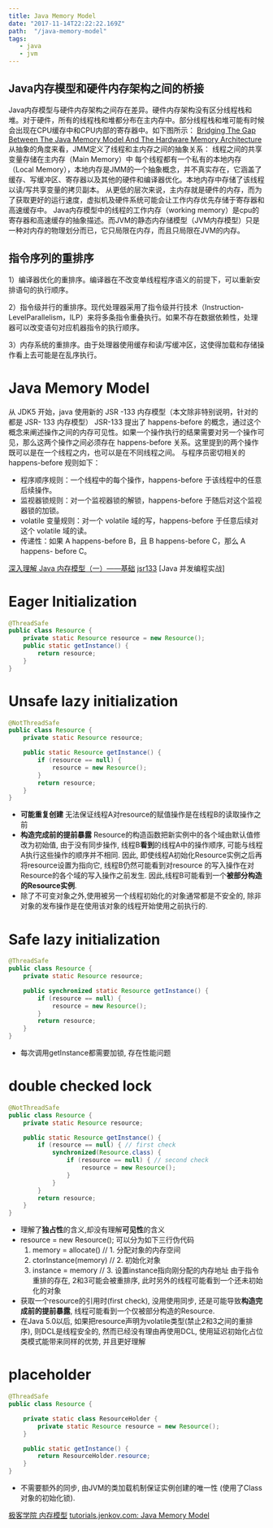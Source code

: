 ```yaml
---
title: Java Memory Model
date: "2017-11-14T22:22:22.169Z"
path:  "/java-memory-model"
tags:
   - java
   - jvm
---
```


## Java内存模型和硬件内存架构之间的桥接
Java内存模型与硬件内存架构之间存在差异。硬件内存架构没有区分线程栈和堆。对于硬件，所有的线程栈和堆都分布在主内存中。部分线程栈和堆可能有时候会出现在CPU缓存中和CPU内部的寄存器中。如下图所示：
[Bridging The Gap Between The Java Memory Model And The Hardware Memory Architecture](JMM_hardware.jpg)
从抽象的角度来看，JMM定义了线程和主内存之间的抽象关系：
线程之间的共享变量存储在主内存（Main Memory）中
每个线程都有一个私有的本地内存（Local Memory），本地内存是JMM的一个抽象概念，并不真实存在，它涵盖了缓存、写缓冲区、寄存器以及其他的硬件和编译器优化。本地内存中存储了该线程以读/写共享变量的拷贝副本。
从更低的层次来说，主内存就是硬件的内存，而为了获取更好的运行速度，虚拟机及硬件系统可能会让工作内存优先存储于寄存器和高速缓存中。
Java内存模型中的线程的工作内存（working memory）是cpu的寄存器和高速缓存的抽象描述。而JVM的静态内存储模型（JVM内存模型）只是一种对内存的物理划分而已，它只局限在内存，而且只局限在JVM的内存。

## 指令序列的重排序

1）编译器优化的重排序。编译器在不改变单线程程序语义的前提下，可以重新安排语句的执行顺序。

2）指令级并行的重排序。现代处理器采用了指令级并行技术（Instruction-LevelParallelism，ILP）来将多条指令重叠执行。如果不存在数据依赖性，处理器可以改变语句对应机器指令的执行顺序。

3）内存系统的重排序。由于处理器使用缓存和读/写缓冲区，这使得加载和存储操作看上去可能是在乱序执行。


# Java Memory Model

从 JDK5 开始，java 使用新的 JSR -133 内存模型（本文除非特别说明，针对的都是 JSR- 133 内存模型）
JSR-133 提出了 happens-before 的概念，通过这个概念来阐述操作之间的内存可见性。如果一个操作执行的结果需要对另一个操作可见，那么这两个操作之间必须存在 happens-before 关系。这里提到的两个操作既可以是在一个线程之内，也可以是在不同线程之间。 与程序员密切相关的 happens-before 规则如下：

* 程序顺序规则：一个线程中的每个操作，happens-before 于该线程中的任意后续操作。
* 监视器锁规则：对一个监视器锁的解锁，happens-before 于随后对这个监视器锁的加锁。
* volatile 变量规则：对一个 volatile 域的写，happens-before 于任意后续对这个 volatile 域的读。
* 传递性：如果 A happens-before B，且 B happens-before C，那么 A happens- before C。




[深入理解 Java 内存模型（一）——基础][1]
[jsr133][2]
[Java 并发编程实战]

[1]: http://www.infoq.com/cn/articles/java-memory-model-1
[2]: https://www.cs.umd.edu/~pugh/java/memoryModel/jsr133.pdf

# Eager Initialization

```java
@ThreadSafe
public class Resource {
    private static Resource resource = new Resource();
    public static getInstance() {
        return resource;
    }
}
```

# Unsafe lazy initialization

```java
@NotThreadSafe
public class Resource {
    private static Resource resource;

    public static Resource getInstance() {
        if (resource == null) {
            resource = new Resource();
        }
        return resource;
    }
}
```

* **可能重复创建** 无法保证线程A对resource的赋值操作是在线程B的读取操作之前
* **构造完成前的提前暴露** Resource的构造函数把新实例中的各个域由默认值修改为初始值,
  由于没有同步操作, 线程B**看到**的线程A中的操作顺序, 可能与线程A执行这些操作的顺序并不相同.
  因此, 即使线程A初始化Resource实例之后再将resource设置为指向它, 线程B仍然可能看到对resource
  的写入操作在对Resource的各个域的写入操作之前发生. 因此,线程B可能看到一个**被部分构造的Resource实例**.
* 除了不可变对象之外,使用被另一个线程初始化的对象通常都是不安全的,
  除非对象的发布操作是在使用该对象的线程开始使用之前执行的.

# Safe lazy initialization

```java
@ThreadSafe
public class Resource {
    private static Resource resource;

    public synchronized static Resource getInstance() {
        if (resource == null) {
            resource = new Resource();
        }
        return resource;
    }
}
```

* 每次调用getInstance都需要加锁, 存在性能问题

# double checked lock

```java
@NotThreadSafe
public class Resource {
    private static Resource resource;

    public static Resource getInstance() {
        if (resource == null) { // first check
            synchronized(Resource.class) {
                if (resource == null) { // second check
                    resource = new Resource();
                }
            }
        }
        return resource;
    }
}
```

* 理解了**独占性**的含义,却没有理解**可见性**的含义
* resource = new Resource(); 可以分为如下三行伪代码
  1. memory = allocate()  // 1. 分配对象的内存空间
  2. ctorInstance(memory) // 2. 初始化对象
  3. instance = memory    // 3. 设置instance指向刚分配的内存地址
  由于指令重排的存在, 2和3可能会被重排序, 此时另外的线程可能看到一个还未初始化的对象
* 获取一个resource的引用时(first check), 没用使用同步, 还是可能导致**构造完成前的提前暴露**,
  线程可能看到一个仅被部分构造的Resource.
* 在Java 5.0以后, 如果把resource声明为volatile类型(禁止2和3之间的重排序), 则DCL是线程安全的, 
  然而已经没有理由再使用DCL, 使用延迟初始化占位类模式能带来同样的优势, 并且更好理解

# placeholder

```java
@ThreadSafe
public class Resource {

    private static class ResourceHolder {
        private static Resource resource = new Resource();
    }

    public static getInstance() {
        return ResourceHolder.resource;
    }
}
```
* 不需要额外的同步, 由JVM的类加载机制保证实例创建的唯一性 (使用了Class对象的初始化锁).


[极客学院 内存模型](http://wiki.jikexueyuan.com/project/java-concurrent/java-memory-model.html)
[tutorials.jenkov.com: Java Memory Model](http://tutorials.jenkov.com/java-concurrency/java-memory-model.html)